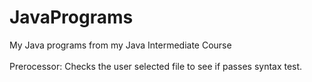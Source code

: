 # JavaPrograms
My Java programs from my Java Intermediate Course
<br><br>
Prerocessor: Checks the user selected file to see if passes syntax test. 
